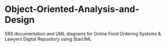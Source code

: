# Object-Oriented-Analysis-and-Design
 SRS documentation and UML diagrams for Online Food Ordering Systems &amp; Lawyers Digital Repository using StarUML
